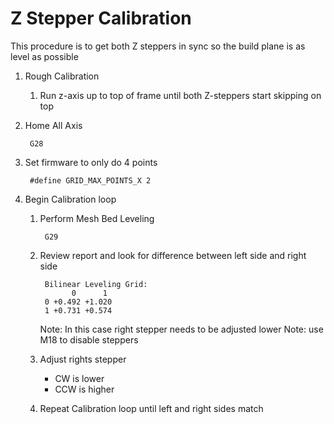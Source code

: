 # Z Stepper Calibration
This procedure is to get both Z steppers in sync so the build plane is as level as possible


1. Rough Calibration
	1. Run z-axis up to top of frame until both Z-steppers start skipping on top
2. Home All Axis

        G28
4. Set firmware to only do 4 points
  
        #define GRID_MAX_POINTS_X 2      
3. Begin Calibration loop
    1. Perform Mesh Bed Leveling

            G29
    2. Review report and look for difference between left side and right side

            Bilinear Leveling Grid:
                  0      1
            0 +0.492 +1.020
            1 +0.731 +0.574
        Note: In this case right stepper needs to be adjusted lower
        Note: use M18 to disable steppers
        
    3. Adjust rights stepper
        - CW is lower
        - CCW is higher
     4. Repeat Calibration loop until left and right sides match

<!--stackedit_data:
eyJoaXN0b3J5IjpbMTAyNjM4NzU3NSwyMTE1MTMzNDI5LDE3OD
c4ODI4Ml19
-->